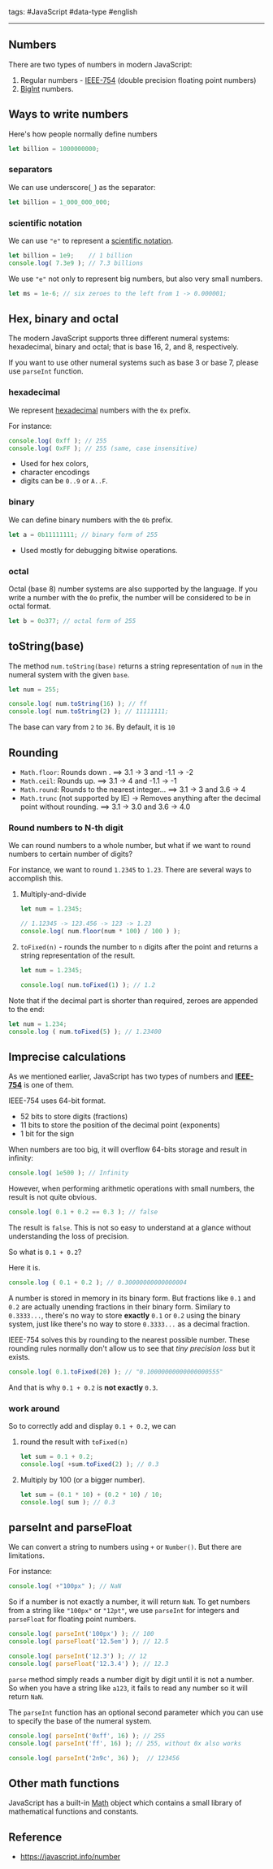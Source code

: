 tags: #JavaScript #data-type #english

<hr />

## Numbers 
There are two types of numbers in modern JavaScript:
1. Regular numbers - [IEEE-754](https://en.wikipedia.org/wiki/IEEE_754-2008_revision) (double precision floating point numbers)
2. [BigInt](https://javascript.info/bigint) numbers.

## Ways to write numbers
Here's how people normally define numbers
```js
let billion = 1000000000;
```

### separators
We can use underscore(`_`) as the separator:
```js
let billion = 1_000_000_000;
```

### scientific notation
We can use `"e"` to represent a [scientific notation](https://www.mathsisfun.com/numbers/scientific-notation.html).
```js
let billion = 1e9;    // 1 billion
console.log( 7.3e9 ); // 7.3 billions
```

We use `"e"` not only to represent big numbers, but also very small numbers.
```js
let ms = 1e-6; // six zeroes to the left from 1 -> 0.000001;
```

## Hex, binary and octal
The modern JavaScript supports three different numeral systems: hexadecimal, binary and octal; that is base 16, 2, and 8, respectively. 

If you want to use other numeral systems such as base 3 or base 7, please use `parseInt` function.

### hexadecimal
We represent [hexadecimal](https://en.wikipedia.org/wiki/Hexadecimal) numbers with the `0x` prefix.

For instance:
```js
console.log( 0xff ); // 255
console.log( 0xFF ); // 255 (same, case insensitive)
```

- Used for hex colors,
- character encodings
- digits can be `0..9` or `A..F`.

### binary
We can define binary numbers with the `0b` prefix.

```js
let a = 0b11111111; // binary form of 255
```

- Used mostly for debugging bitwise operations.

### octal
Octal (base 8) number systems are also supported by the language. If you write a number with the `0o` prefix, the number will be considered to be in octal format.

```js
let b = 0o377; // octal form of 255
```

## toString(base)
The method `num.toString(base)` returns a string representation of `num` in the numeral system with the given `base`.

```js
let num = 255;

console.log( num.toString(16) ); // ff
console.log( num.toString(2) ); // 11111111;
```

The base can vary from `2` to `36`. By default, it is `10`

## Rounding
- `Math.floor`: Rounds down
.	==> 3.1 -> 3 and -1.1 -> -2
- `Math.ceil`: Rounds  up.
	==> 3.1 -> 4 and -1.1 -> -1
- `Math.round`: Rounds to the nearest integer...
	==> 3.1 -> 3 and 3.6 -> 4
- `Math.trunc` (not supported by IE) -> Removes anything after the decimal point without rounding.
	==> 3.1 -> 3.0 and 3.6 -> 4.0

### Round numbers to N-th digit 
We can round numbers to a whole number, but what if we want to round numbers to certain number of digits?

For instance, we want to round `1.2345` to `1.23`. There are several ways to accomplish this.

1. Multiply-and-divide
	```js
	let num = 1.2345;
	
	// 1.12345 -> 123.456 -> 123 -> 1.23
	console.log( num.floor(num * 100) / 100 ) );
	```
2. `toFixed(n)` - rounds the number to `n` digits after the point and returns a string representation of the result.
	```js
	let num = 1.2345;
	
	console.log( num.toFixed(1) ); // 1.2
	```

Note that if the decimal part is shorter than required, zeroes are appended to the end:
```js
let num = 1.234;
console.log ( num.toFixed(5) ); // 1.23400
```

## Imprecise calculations
As we mentioned earlier, JavaScript has two types of numbers and **[IEEE-754](https://en.wikipedia.org/wiki/IEEE_754-2008_revision)** is one of  them.

IEEE-754 uses 64-bit format. 
- 52 bits to store digits (fractions)
- 11 bits to store the position of the decimal point (exponents)
- 1 bit for the sign

When numbers are too big, it will overflow 64-bits storage and result in infinity:
```js
console.log( 1e500 ); // Infinity
```

However, when performing arithmetic operations with small numbers, the result is not quite obvious.
```js
console.log( 0.1 + 0.2 == 0.3 ); // false
```

The result is `false`. This is not so easy to understand at a glance without understanding the loss of precision.

So what is `0.1 + 0.2`? 

Here it is.

```js
console.log ( 0.1 + 0.2 ); // 0.30000000000000004
```

A number is stored in memory in its binary form. But fractions like `0.1` and `0.2` are actually unending fractions in their binary form. Similary to `0.3333...`, there's no way to store **exactly** `0.1` or `0.2` using the binary system, just like there's no way to store `0.3333...` as a decimal fraction.

IEEE-754 solves this by rounding to the nearest possible number. These rounding rules normally don't allow us to see that *tiny precision loss* but it exists. 

```js
console.log( 0.1.toFixed(20) ); // "0.10000000000000000555"
```

And that is why `0.1 + 0.2` is **not exactly** `0.3`.

### work around
So to correctly add and display `0.1 + 0.2`, we can 
1. round the result with `toFixed(n)`
	```js
	let sum = 0.1 + 0.2;
	console.log( +sum.toFixed(2) ); // 0.3
	```
2. Multiply by 100 (or a bigger number).
	```js
	let sum = (0.1 * 10) + (0.2 * 10) / 10;
	console.log( sum ); // 0.3
	```
	
## parseInt and parseFloat
We can convert a string to numbers using `+` or `Number()`. But there are limitations. 

For instance:

```js
console.log( +"100px" ); // NaN
```

So if a number is not exactly a number, it will return `NaN`. To get numbers from a string like `"100px"` or `"12pt"`, we use `parseInt` for integers and `parseFloat` for floating point numbers.

```js
console.log( parseInt('100px') ); // 100
console.log( parseFloat('12.5em') ); // 12.5

console.log( parseInt('12.3') ); // 12
console.log( parseFloat('12.3.4') ); // 12.3
```

`parse` method simply reads a number digit by digit until it is not a number. So when you have a string like `a123`, it fails to read any number so it will return `NaN`.

The `parseInt` function has an optional second parameter which you can use to specify the base of the numeral system.

```js
console.log( parseInt('0xff', 16) ); // 255
console.log( parseInt('ff', 16) ); // 255, without 0x also works

console.log( parseInt('2n9c', 36) );  // 123456
```

## Other math functions
JavaScript has a built-in [Math](https://developer.mozilla.org/en-US/docs/Web/JavaScript/Reference/Global_Objects/Math) object which contains a small library of mathematical functions and constants.

## Reference
- https://javascript.info/number